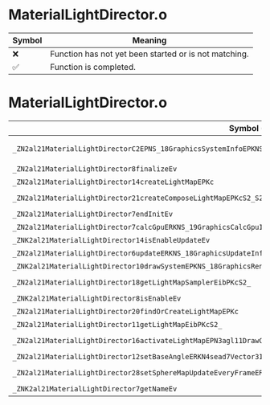 # MaterialLightDirector.o
| Symbol | Meaning 
| ------------- | ------------- 
| :x: | Function has not yet been started or is not matching. 
| :white_check_mark: | Function is completed. 


# MaterialLightDirector.o
| Symbol (Mangled) | Symbol (Demangled) | Decompiled? |
| ------------- |  ------------- | ------------- |
| `_ZN2al21MaterialLightDirectorC2EPNS_18GraphicsSystemInfoEPKNS_12ShaderHolderEPKNS_22MaterialCategoryKeeperEPKNS_9HdrEncodeE` | `al::MaterialLightDirector::MaterialLightDirector(al::GraphicsSystemInfo *,al::ShaderHolder const*,al::MaterialCategoryKeeper const*,al::HdrEncode const*)` | :white_check_mark: |
| `_ZN2al21MaterialLightDirector8finalizeEv` | `al::MaterialLightDirector::finalize(void)` | :white_check_mark: |
| `_ZN2al21MaterialLightDirector14createLightMapEPKc` | `al::MaterialLightDirector::createLightMap(char const*)` | :white_check_mark: |
| `_ZN2al21MaterialLightDirector21createComposeLightMapEPKcS2_S2_PKN3agl11TextureDataEi` | `al::MaterialLightDirector::createComposeLightMap(char const*,char const*,char const*,agl::TextureData const*,int)` | :white_check_mark: |
| `_ZN2al21MaterialLightDirector7endInitEv` | `al::MaterialLightDirector::endInit(void)` | :white_check_mark: |
| `_ZN2al21MaterialLightDirector7calcGpuERKNS_19GraphicsCalcGpuInfoE` | `al::MaterialLightDirector::calcGpu(al::GraphicsCalcGpuInfo const&)` | :white_check_mark: |
| `_ZNK2al21MaterialLightDirector14isEnableUpdateEv` | `al::MaterialLightDirector::isEnableUpdate(void)const` | :white_check_mark: |
| `_ZN2al21MaterialLightDirector6updateERKNS_18GraphicsUpdateInfoE` | `al::MaterialLightDirector::update(al::GraphicsUpdateInfo const&)` | :white_check_mark: |
| `_ZNK2al21MaterialLightDirector10drawSystemEPKNS_18GraphicsRenderInfoE` | `al::MaterialLightDirector::drawSystem(al::GraphicsRenderInfo const*)const` | :white_check_mark: |
| `_ZN2al21MaterialLightDirector18getLightMapSamplerEibPKcS2_` | `al::MaterialLightDirector::getLightMapSampler(int,bool,char const*,char const*)` | :white_check_mark: |
| `_ZNK2al21MaterialLightDirector8isEnableEv` | `al::MaterialLightDirector::isEnable(void)const` | :white_check_mark: |
| `_ZN2al21MaterialLightDirector20findOrCreateLightMapEPKc` | `al::MaterialLightDirector::findOrCreateLightMap(char const*)` | :white_check_mark: |
| `_ZN2al21MaterialLightDirector11getLightMapEibPKcS2_` | `al::MaterialLightDirector::getLightMap(int,bool,char const*,char const*)` | :white_check_mark: |
| `_ZN2al21MaterialLightDirector16activateLightMapEPN3agl11DrawContextEibPKcS5_` | `al::MaterialLightDirector::activateLightMap(agl::DrawContext *,int,bool,char const*,char const*)` | :white_check_mark: |
| `_ZN2al21MaterialLightDirector12setBaseAngleERKN4sead7Vector3IfEE` | `al::MaterialLightDirector::setBaseAngle(sead::Vector3<float> const&)` | :white_check_mark: |
| `_ZN2al21MaterialLightDirector28setSphereMapUpdateEveryFrameERKN4sead7Vector3IfEE` | `al::MaterialLightDirector::setSphereMapUpdateEveryFrame(sead::Vector3<float> const&)` | :white_check_mark: |
| `_ZNK2al21MaterialLightDirector7getNameEv` | `al::MaterialLightDirector::getName(void)const` | :white_check_mark: |
